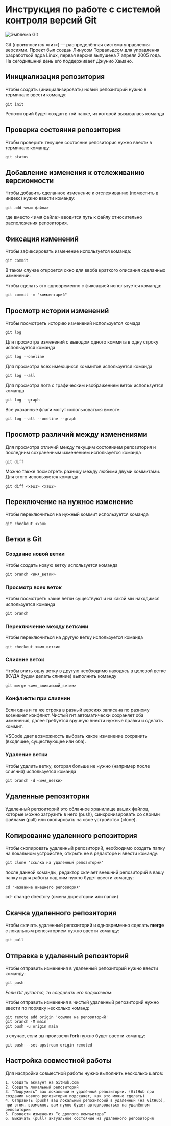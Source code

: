 # **Инструкция по работе с системой контроля версий Git**

![Эмблема Git](git.jpg)

Git (произносится «гит») — распределённая система управления версиями. Проект был создан Линусом Торвальдсом для управления разработкой ядра Linux, первая версия выпущена 7 апреля 2005 года. На сегодняшний день его поддерживает Джунио Хамано.

## Инициализация репозитория

Чтобы создать (инициализировать) новый репозиторий нужно в терминале ввести команду:

    git init

Репозиторий будет создан в той папке, из которой вызывалась команда

## Проверка состояния репозитория

Чтобы проверить текущее состояние репозитория нужно ввести в терминале команду:

    git status

## Добавление изменения к отслеживанию версионности

Чтобы добавить сделанное изменение к отслеживанию (поместить в индекс) нужно ввести команду:

    git add <имя файла>

где вместо <имя файла> вводится путь к файлу относительно расположения репозитория.

## Фиксация изменений

Чтобы зафиксировать изменение используется команда:

    git commit

В таком случае откроется окно для ввоба краткого описания сделанных изменений.

Чтобы сделать это одновременно с фиксацией используется команда:

    git commit -m "комментарий"

## Просмотр истории изменений

Чтобы посмотреть историю изменений используется комада

    git log

Для просмотра изменений с выводом одного коммита в одну строку используется команда

    git log --oneline

Для просмотра всех имеющихся коммитов используется команда

    git log --all

Для просмотра лога с графическим изображением веток используется команда

    git log --graph

Все указанные флаги могут использоваться вместе:

    git log --all --oneline --graph

## Просмотр различий между изменениями

Для просмотра отличий между текущим состоянием репозитория и последним сохраненным изменением используется команда

    git diff

Можно также посмотреть разницу между любыми двуми коммитами. Для этого используется команда

    git diff <хэш1> <хэш2>

## Переключение на нужное изменение

Чтобы переключиться на нужный коммит используется команда

    git checkout <хэш>

## Ветки в Git

### Создание новой ветки

Чтобы создать новую ветку используется команда

    git branch <имя_ветки>

### Просмотр всех веток

Чтобы посмотреть какие ветки существуют и на какой мы находимся используется команда

    git branch

### Переключение между ветками

Чтобы переключиться на другую ветку используется команда

    git checkout <имя_ветки>

### Слияние веток

Чтобы влить одну ветку в другую необходимо находясь в целевой ветке (КУДА будем делать слияние) выполнить команду

    git merge <имя_вливаемой_ветки>

### Конфликты при слиянии

Если одна и та же строка в разный версиях записана по разному возникнет конфликт.
Чистый гит автоматически сохраняет оба изменения, далее требуется вручную внести нужные правки и сделать коммит.

VSСode дает возможность выбрать какое изменение сохранить (входящее, существующее или оба).

### Удаление ветки

Чтобы удалить ветку, которая больше не нужно (например после слияния) используется команда

    git branch -d <имя_ветки>

## Удаленные репозитории

Удаленный репзоиторий это облачное хранилище ваших файлов, которые можно загрузить в него (push), синхронизировать со своими файлами (pull) или скопировать на свое устройство (clone).

## Копирование удаленного репозитория

Чтобы скопировать удаленный репозиторий, необходимо создать папку на локальном устройстве, открыть ее в редакторе и ввести команду:

    git clone 'ссылка на удаленный репозиторий'

после данной команды, редактор скачает внешний репозиторий в вашу папку и для работы над ним нужно будет ввести команду:

    cd 'название внешнего репозиория'

cd- change directory (смена директории или папки)

## Скачка удаленного репозитория

Чтобы скачать удаленный репозиторий и одновременно сделать **merge** с локальным репозиторием нужно ввести команду:

    git pull

## Отправка в удаленный репозиторий 

Чтобы отправить изменения в удаленный репозиторий нужно ввести команду:

    git push

*Если Git ругается, то следовать его подсказкам*:

Чтобы отправить изменения в чистый удаленный репозиторий нужно ввести по порядку несколько команд:

    git remote add origin 'ссылка на репозиторий'
    git branch -M main
    git push -u origin main

в случае, если вы произвели **fork** нужно будет ввести команду:

    git push --set-upstream origin remoted

## Настройка совместной работы

Для настройки совместной работы нужно выполнить несколько шагов:

    1. Создать аккаунт на GitHub.com
    2. Создать локальный репозиторий
    3. “Подружить” ваш локальный и удалённый репозитории. (GitHub при создании нового репозитория подскажет, как это можно сделать)
    4. Отправить (push) ваш локальный репозиторий в удалённый (на GitHub), при этом, возможно, вам нужно будет авторизоваться на удалённом репозитории
    5. Провести изменения “с другого компьютера”
    6. Выкачать (pull) актуальное состояние из удалённого репозитория